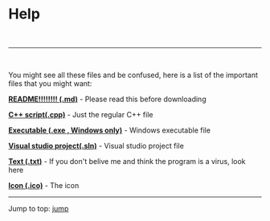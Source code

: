 # Help

<br />

---

<br />

You might see all these files and be confused, here is a list of the important files that you might want:

[**README!!!!!!!! (.md)**](https://github.com/Totoro700/BotFlip/blob/main/README.md) - Please read this before downloading

[**C++ script(.cpp)**](https://github.com/Totoro700/BotFlip/blob/main/BotFlip.cpp) - Just the regular C++ file

[**Executable (.exe , Windows only)**](https://github.com/Totoro700/BotFlip/blob/main/Debug/BotFlip.exe) - Windows executable file

[**Visual studio project(.sln)**](https://github.com/Totoro700/BotFlip/blob/main/BotFlip.sln) - Visual studio project file

[**Text (.txt)**](https://github.com/Totoro700/BotFlip/blob/main/BotFlip.txt) - If you don't belive me and think the program is a virus, look here

[**Icon (.ico)**](https://github.com/Totoro700/BotFlip/blob/main/icon.ico) - The icon


---

Jump to top: [jump](#)
